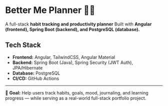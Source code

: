 # Better Me Planner 📝✨

A full-stack **habit tracking and productivity planner**
Built with **Angular (frontend), Spring Boot (backend), and PostgreSQL (database).**

## Tech Stack
- **Frontend:** Angular, TailwindCSS, Angular Material
- **Backend:** Spring Boot (Java), Spring Security (JWT Auth), JPA/Hibernate
- **Database:** PostgreSQL
- **CI/CD:** GitHub Actions

---

🚀 **Goal:** Help users track habits, goals, mood, journaling, and learning progress — while serving as a real-world full-stack portfolio project.
